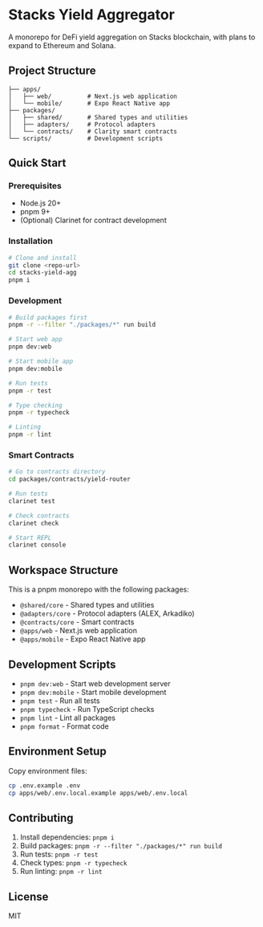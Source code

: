 # Stacks Yield Aggregator

A monorepo for DeFi yield aggregation on Stacks blockchain, with plans to expand to Ethereum and Solana.

## Project Structure

```
├── apps/
│   ├── web/          # Next.js web application
│   └── mobile/       # Expo React Native app
├── packages/
│   ├── shared/       # Shared types and utilities
│   ├── adapters/     # Protocol adapters
│   └── contracts/    # Clarity smart contracts
└── scripts/          # Development scripts
```

## Quick Start

### Prerequisites

- Node.js 20+
- pnpm 9+
- (Optional) Clarinet for contract development

### Installation

```bash
# Clone and install
git clone <repo-url>
cd stacks-yield-agg
pnpm i
```

### Development

```bash
# Build packages first
pnpm -r --filter "./packages/*" run build

# Start web app
pnpm dev:web

# Start mobile app
pnpm dev:mobile

# Run tests
pnpm -r test

# Type checking
pnpm -r typecheck

# Linting
pnpm -r lint
```

### Smart Contracts

```bash
# Go to contracts directory
cd packages/contracts/yield-router

# Run tests
clarinet test

# Check contracts
clarinet check

# Start REPL
clarinet console
```

## Workspace Structure

This is a pnpm monorepo with the following packages:

- `@shared/core` - Shared types and utilities
- `@adapters/core` - Protocol adapters (ALEX, Arkadiko)
- `@contracts/core` - Smart contracts
- `@apps/web` - Next.js web application
- `@apps/mobile` - Expo React Native app

## Development Scripts

- `pnpm dev:web` - Start web development server
- `pnpm dev:mobile` - Start mobile development
- `pnpm test` - Run all tests
- `pnpm typecheck` - Run TypeScript checks
- `pnpm lint` - Lint all packages
- `pnpm format` - Format code

## Environment Setup

Copy environment files:
```bash
cp .env.example .env
cp apps/web/.env.local.example apps/web/.env.local
```

## Contributing

1. Install dependencies: `pnpm i`
2. Build packages: `pnpm -r --filter "./packages/*" run build`
3. Run tests: `pnpm -r test`
4. Check types: `pnpm -r typecheck`
5. Run linting: `pnpm -r lint`

## License

MIT